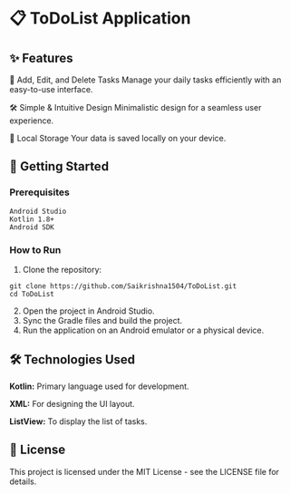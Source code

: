 # 📋 ToDoList Application

## ✨ Features

📅 Add, Edit, and Delete Tasks
Manage your daily tasks efficiently with an easy-to-use interface.

🛠️ Simple & Intuitive Design
Minimalistic design for a seamless user experience.

💾 Local Storage
Your data is saved locally on your device.

## 🚀 Getting Started

### Prerequisites
```
Android Studio
Kotlin 1.8+
Android SDK
```
### How to Run
1. Clone the repository:
```
git clone https://github.com/Saikrishna1504/ToDoList.git
cd ToDoList
```
2. Open the project in Android Studio.
3. Sync the Gradle files and build the project.
4. Run the application on an Android emulator or a physical device.

## 🛠️ Technologies Used
**Kotlin:** Primary language used for development.

**XML:** For designing the UI layout.

**ListView:** To display the list of tasks.

## 📜 License
This project is licensed under the MIT License - see the LICENSE file for details.
